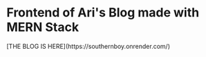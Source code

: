 <h1> Frontend of Ari's Blog made with MERN Stack</h1>
[THE BLOG IS HERE](https://southernboy.onrender.com/)
